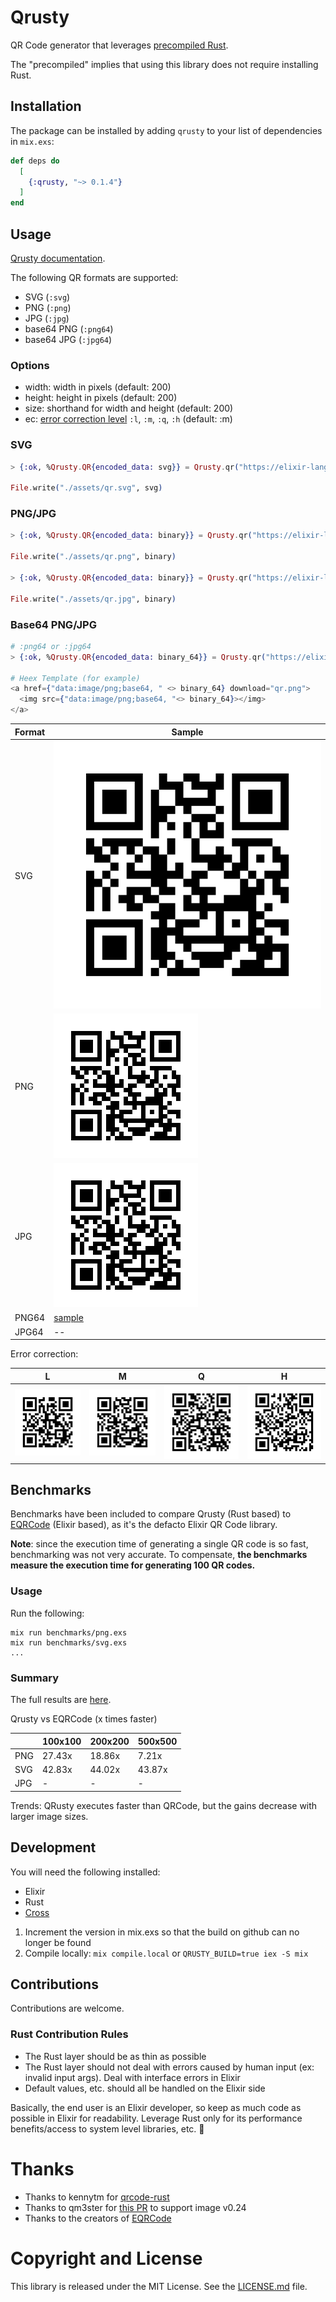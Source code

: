 # Qrusty

QR Code generator that leverages [precompiled Rust](https://github.com/philss/rustler_precompiled).

The "precompiled" implies that using this library does not require installing Rust.

## Installation

The package can be installed by adding `qrusty` to your list of dependencies in `mix.exs`:

```elixir
def deps do
  [
    {:qrusty, "~> 0.1.4"}
  ]
end
```

## Usage

[Qrusty documentation](https://hexdocs.pm/qrusty/Qrusty.html).

The following QR formats are supported:

- SVG (`:svg`)
- PNG (`:png`)
- JPG (`:jpg`)
- base64 PNG (`:png64`)
- base64 JPG (`:jpg64`)

### Options

- width: width in pixels (default: 200)
- height: height in pixels (default: 200)
- size: shorthand for width and height (default: 200)
- ec: [error correction level](https://docs.rs/qrcode/0.6.0/qrcode/types/enum.EcLevel.html#variants) `:l`, `:m`, `:q`, `:h` (default: :m)

### SVG

```elixir
> {:ok, %Qrusty.QR{encoded_data: svg}} = Qrusty.qr("https://elixir-lang.org/", :svg, size: 200)

File.write("./assets/qr.svg", svg)
```

### PNG/JPG

```elixir
> {:ok, %Qrusty.QR{encoded_data: binary}} = Qrusty.qr("https://elixir-lang.org/", :png, width: 200, height: 200)

File.write("./assets/qr.png", binary)

> {:ok, %Qrusty.QR{encoded_data: binary}} = Qrusty.qr("https://elixir-lang.org/", :jpg, width: 200, height: 200)

File.write("./assets/qr.jpg", binary)
```

### Base64 PNG/JPG

```elixir
# :png64 or :jpg64
> {:ok, %Qrusty.QR{encoded_data: binary_64}} = Qrusty.qr("https://elixir-lang.org/", :png64, width: 200, height: 200)

# Heex Template (for example)
<a href={"data:image/png;base64, " <> binary_64} download="qr.png">
  <img src={"data:image/png;base64, "<> binary_64}></img>
</a>
```

| Format | Sample                         |
| ------ | ------------------------------ |
| SVG    | ![ svg ](assets/qr.svg)        |
| PNG    | ![ png ](assets/qr.png)        |
| JPG    | ![ jpg ](assets/qr.jpg)        |
| PNG64  | [ sample ](assets/base65.html) |
| JPG64  | --                             |

Error correction:

| L                          | M                          | Q                          | H                          |
| -------------------------- | -------------------------- | -------------------------- | -------------------------- |
| ![ l ](assets/qr_ec_l.jpg) | ![ m ](assets/qr_ec_m.jpg) | ![ q ](assets/qr_ec_q.jpg) | ![ h ](assets/qr_ec_h.jpg) |

## Benchmarks

Benchmarks have been included to compare Qrusty (Rust based) to [EQRCode](https://github.com/SiliconJungles/eqrcode) (Elixir based), as it's the defacto Elixir QR Code library.

**Note**: since the execution time of generating a single QR code is so fast, benchmarking was not very accurate. To compensate, **the benchmarks measure the execution time for generating 100 QR codes.**

### Usage

Run the following:

```
mix run benchmarks/png.exs
mix run benchmarks/svg.exs
...
```

### Summary

The full results are [here](/BENCHMARKS.md).

Qrusty vs EQRCode (x times faster)

|     | 100x100 | 200x200 | 500x500 |
| --- | ------- | ------- | ------- |
| PNG | 27.43x  | 18.86x  | 7.21x   |
| SVG | 42.83x  | 44.02x  | 43.87x  |
| JPG | -       | -       | -       |

Trends: QRusty executes faster than QRCode, but the gains decrease with larger image sizes.

## Development

You will need the following installed:

- Elixir
- Rust
- [Cross](https://github.com/cross-rs/cross)

1. Increment the version in mix.exs so that the build on github can no longer be found
2. Compile locally: `mix compile.local` or `QRUSTY_BUILD=true iex -S mix`

## Contributions

Contributions are welcome.

### Rust Contribution Rules

- The Rust layer should be as thin as possible
- The Rust layer should not deal with errors caused by human input (ex: invalid input args). Deal with interface errors in Elixir
- Default values, etc. should all be handled on the Elixir side

Basically, the end user is an Elixir developer, so keep as much code as possible in Elixir for readability. Leverage Rust only for its performance benefits/access to system level libraries, etc. 🙏

# Thanks

- Thanks to kennytm for [qrcode-rust](https://github.com/kennytm/qrcode-rust)
- Thanks to qm3ster for [this PR](https://github.com/qm3ster/qrcode-rust) to support image v0.24
- Thanks to the creators of [EQRCode](https://github.com/SiliconJungles/eqrcode)

# Copyright and License

This library is released under the MIT License. See the [LICENSE.md](/LICENSE.md) file.
